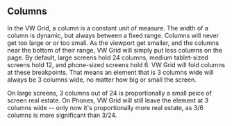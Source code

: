 ## Columns

In the VW Grid, a column is a constant unit of measure. The width of a column is dynamic, but always between a fixed range. Columns will never get too large or or too small. As the viewport get smaller, and the columns near the bottom of their range, VW Grid will simply put less columns on the page. By default, large screens hold 24 columns, medium tablet-sized screens hold 12, and phone-sized screens hold 6. VW Grid will fold columns at these breakpoints. That means an element that is 3 columns wide will always be 3 columns wide, no matter how big or small the screen.

On large screens, 3 columns out of 24 is proportionally a small peice of screen real estate. On Phones, VW Grid will still leave the element at 3 columns wide -- only now it's proportionally more real estate, as 3/6 columns is more significant than 3/24.